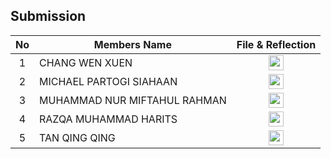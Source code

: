 ## Submission
| No | Members Name |  File & Reflection |
| :-----: |  ------ | :-----: | 
| 1 | CHANG WEN XUEN |  <a href="https://github.com/miqbaltariq/SECP1513/tree/main/SECP1513-04/TIC TECH TOE/CHANG WEN XUEN" ><img src="https://github.com/drshahizan/software-engineering/blob/main/project/project/sec01/curiousity/img/document1.png?raw=true" width="24px" height="24px" ></a> | 
| 2 | MICHAEL PARTOGI SIAHAAN | <a href="https://github.com/miqbaltariq/SECP1513/tree/main/SECP1513-04/TIC TECH TOE/MICHAEL PARTOGI SIAHAAN" ><img src="https://github.com/drshahizan/software-engineering/blob/main/project/project/sec01/curiousity/img/document1.png?raw=true" width="24px" height="24px" ></a> | 
| 3 | MUHAMMAD NUR MIFTAHUL RAHMAN | <a href="https://github.com/miqbaltariq/SECP1513/tree/main/SECP1513-04/TIC TECH TOE/MUHAMMAD NUR MIFTAHUL RAHMAN" ><img src="https://github.com/drshahizan/software-engineering/blob/main/project/project/sec01/curiousity/img/document1.png?raw=true" width="24px" height="24px" ></a> | 
| 4 | RAZQA MUHAMMAD HARITS | <a href="https://github.com/miqbaltariq/SECP1513/tree/main/SECP1513-04/TIC TECH TOE/RAZQA MUHAMMAD HARITS" ><img src="https://github.com/drshahizan/software-engineering/blob/main/project/project/sec01/curiousity/img/document1.png?raw=true" width="24px" height="24px" ></a> | 
| 5 | TAN QING QING |  <a href="https://github.com/miqbaltariq/SECP1513/tree/main/SECP1513-04/TIC TECH TOE/TAN QING QING" ><img src="https://github.com/drshahizan/software-engineering/blob/main/project/project/sec01/curiousity/img/document1.png?raw=true" width="24px" height="24px" ></a> |  
